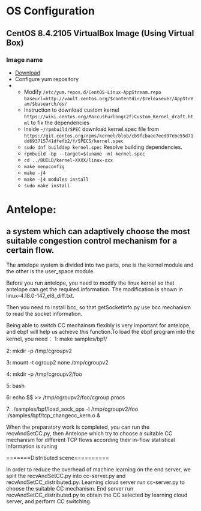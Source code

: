 # OS Configuration
## CentOS 8.4.2105 VirtualBox Image (Using Virtual Box)
### Image name 
* [Download](https://www.linuxvmimages.com/images/virtualbox/)
* Configure yum repository
* * Modify `/etc/yum.repos.d/CentOS-Linux-AppStream.repo` `baseurl=http://vault.centos.org/$contentdir/$releasever/AppStream/$basearch/os/`
  * Instruction to download custom kernel `https://wiki.centos.org/MarcusFurlong(2f)Custom_Kernel_draft.html` to fix the dependencies
  * Inside `~/rpmbuild/SPEC` download kernel.spec file from `https://git.centos.org/rpms/kernel/blob/cb9fcbaee7eed97ebe55d71dd693715741dfefb2/f/SPECS/kernel.spec`
  * `sudo dnf builddep kernel.spec` Resolve building dependencies.
  * `rpmbuild -bp --target=$(uname -m) kernel.spec`
  * `cd ../BUILD/kernel-XXXX/linux-xxx`
  * `make menuconfig`
  * `make -j4`
  * `make -j4 modules install`
  * `sudo make install`


# Antelope: 
## a system which can adaptively choose the most suitable congestion control mechanism for a certain flow. 

The antelope system is divided into two parts, one is the kernel module and the other is the user_space module.

Before you run antelope, you need to modify the linux kernel so that antelope can get the required information. The modification is shown in linux-4.18.0-147_el8_diff.txt.

Then you need to install bcc, so that getSocketInfo.py use bcc mechanism to read the socket information.

Being able to switch CC mechainsm flexibly is very important for antelope, and ebpf will help us achieve this function.To load the ebpf program into the kernel, you need：
  1: make samples/bpf/
  
  2: mkdir -p /tmp/cgroupv2
 
  3: mount -t cgroup2 none /tmp/cgroupv2
  
  4: mkdir -p /tmp/cgroupv2/foo
  
  5: bash
  
  6: echo $$ >> /tmp/cgroupv2/foo/cgroup.procs
  
  7: ./samples/bpf/load_sock_ops -l /tmp/cgroupv2/foo ./samples/bpf/tcp_changecc_kern.o &

When the preparatory work is completed, you can run the recvAndSetCC.py, then Antelope which try to choose a suitable CC mechanism for different TCP flows according their in-flow statistical information is runing


=======Distributed scene==========

In order to reduce the overhead of machine learning on the end server, we split the recvAndSetCC.py into cc-server.py and recvAndSetCC_distributed.py. Learning cloud server run cc-server.py to choose the suitable CC mechanism. End server run recvAndSetCC_distributed.py to obtain the CC selected by learning cloud server, and perform CC switching.
